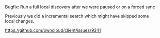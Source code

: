 Bugfix: Run a full local discovery after we were paused or on a forced sync

Previously we did a incremental search which might have skipped some local changes.

https://github.com/owncloud/client/issues/9341
